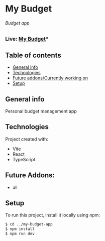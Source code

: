 # My Budget

###### Budget app

### Live: [My Budget](https://)\*

## Table of contents

- [General info](#general-info)
- [Technologies](#technologies)
- [Future addons/Currently working on](#future-addons)
- [Setup](#setup)

## General info

Personal budget management app

## Technologies

Project created with:

- Vite
- React
- TypeScript

## Future Addons:

- all

## Setup

To run this project, install it locally using npm:

```bash
$ cd ../my-budget-app
$ npm install
$ npm run dev
```
